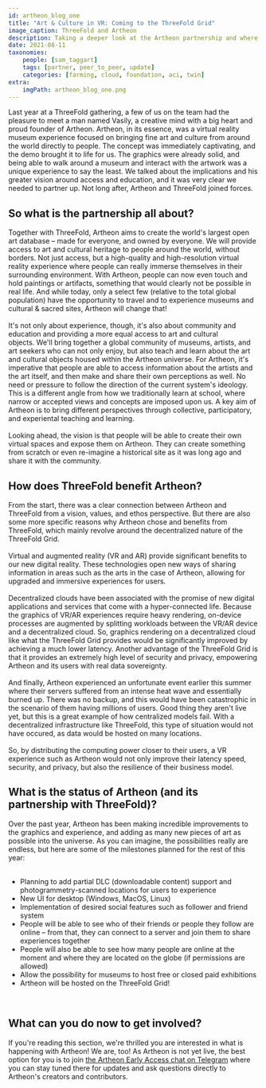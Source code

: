 ```yaml
---
id: artheon_blog_one
title: "Art & Culture in VR: Coming to the ThreeFold Grid"
image_caption: ThreeFold and Artheon
description: Taking a deeper look at the Artheon partnership and where we are headed together.
date: 2021-08-11
taxonomies:
    people: [sam_taggart]
    tags: [partner, peer_to_peer, update]
    categories: [farming, cloud, foundation, aci, twin]
extra:
    imgPath: artheon_blog_one.png
---
```


Last year at a ThreeFold gathering, a few of us on the team had the pleasure to meet a man named Vasily, a creative mind with a big heart and proud founder of Artheon. Artheon, in its essence, was a virtual reality museum experience focused on bringing fine art and culture from around the world directly to people. The concept was immediately captivating, and the demo brought it to life for us. The graphics were already solid, and being able to walk around a museum and interact with the artwork was a unique experience to say the least. We talked about the implications and his greater vision around access and education, and it was very clear we needed to partner up. Not long after, Artheon and ThreeFold joined forces.

## So what is the partnership all about?

Together with ThreeFold, Artheon aims to create the world's largest open art database – made for everyone, and owned by everyone. We will provide access to art and cultural heritage to people around the world, without borders. Not just access, but a high-quality and high-resolution virtual reality experience where people can really immerse themselves in their surrounding environment. With Artheon, people can now even touch and hold paintings or artifacts, something that would clearly not be possible in real life. And while today, only a select few (relative to the total global population) have the opportunity to travel and to experience museums and cultural & sacred sites, Artheon will change that!
<br/>
<br/>
It's not only about experience, though, it's also about community and education and providing a more equal access to art and cultural objects. We'll bring together a global community of museums, artists, and art seekers who can not only enjoy, but also teach and learn about the art and cultural objects housed within the Artheon universe. For Artheon, it's imperative
that people are able to access information about the artists and the art itself, and then make and share their own perceptions as well. No need or pressure to follow the direction of the current system's ideology. This is a different angle from how we traditionally learn at school, where narrow or accepted views and concepts are imposed upon us. A key aim of Artheon is to bring different perspectives through collective, participatory, and experiental teaching and learning.
<br/>
<br/>
Looking ahead, the vision is that people will be able to create their own virtual spaces and expose them on Artheon. They can create something from scratch or even re-imagine a historical site as it was long ago and share it with the community.

## How does ThreeFold benefit Artheon?

From the start, there was a clear connection between Artheon and ThreeFold from a vision, values, and ethos perspective. But there are also some more specific reasons why Artheon chose and benefits from ThreeFold, which mainly revolve around the decentralized nature of the ThreeFold Grid.
<br/>
<br/>
Virtual and augmented reality (VR and AR) provide significant benefits to our new digital reality. These technologies open new ways of sharing information in areas such as the arts in the case of Artheon, allowing for upgraded and immersive experiences for users.
<br/>
<br/>
Decentralized clouds have been associated with the promise of new digital applications and services that come with a hyper-connected life. Because the graphics of VR/AR experiences require heavy rendering, on-device processes are augmented by splitting workloads between the VR/AR device and a decentralized cloud. So, graphics rendering on a decentralized cloud like what the ThreeFold Grid provides would be significantly improved by achieving a much lower latency. Another advantage of the ThreeFold Grid is that it provides an extremely high level of security and privacy, empowering Artheon and its users with real data sovereignty.
<br/>
<br/>
And finally, Artheon experienced an unfortunate event earlier this summer where their servers suffered from an intense heat wave and essentially burned up. There was no backup, and this would have been catastrophic in the scenario of them having millions of users. Good thing they aren't live yet, but this is a great example of how centralized models fail. With a decentralized infrastructure like ThreeFold, this type of situation would not have occured, as data would be hosted on many locations.
<br/>
<br/>
So, by distributing the computing power closer to their users, a VR experience such as Artheon would not only improve their latency speed, security, and privacy, but also the resilience of their business model. 

## What is the status of Artheon (and its partnership with ThreeFold)?

Over the past year, Artheon has been making incredible improvements to the graphics and experience, and adding as many new pieces of art as possible into the universe. As you can imagine, the possibilities really are endless, but here are some of the milestones planned for the rest of this year:
<br/>
<br/>

- Planning to add partial DLC (downloadable content) support and photogrammetry-scanned locations for users to experience
- New UI for desktop (Windows, MacOS, Linux)
- Implementation of desired social features such as follower and friend system
- People will be able to see who of their friends or people they follow are online – from that, they can connect to a server and join them to share experiences together
- People will also be able to see how many people are online at the moment and where they are located on the globe (if permissions are allowed)
- Allow the possibility for museums to host free or closed paid exhibitions
- Artheon will be hosted on the ThreeFold Grid!
<br/>

## What can you do now to get involved?

If you're reading this section, we're thrilled you are interested in what is happening with Artheon! We are, too! As Artheon is not yet live, the best option for you is to join [the Artheon Early Access chat on Telegram](https://t.me/artheon) where you can stay tuned there for updates and ask questions directly to Artheon's creators and contributors.

